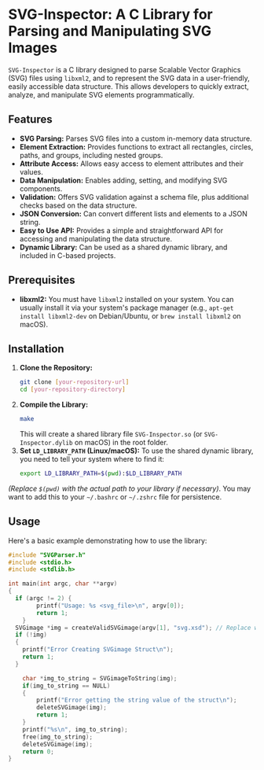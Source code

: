 # SVG-Inspector: A C Library for Parsing and Manipulating SVG Images

`SVG-Inspector` is a C library designed to parse Scalable Vector Graphics (SVG) files using `libxml2`, and to represent the SVG data in a user-friendly, easily accessible data structure. This allows developers to quickly extract, analyze, and manipulate SVG elements programmatically.

## Features

*   **SVG Parsing:** Parses SVG files into a custom in-memory data structure.
*   **Element Extraction:** Provides functions to extract all rectangles, circles, paths, and groups, including nested groups.
*   **Attribute Access:** Allows easy access to element attributes and their values.
*   **Data Manipulation:** Enables adding, setting, and modifying SVG components.
*   **Validation:** Offers SVG validation against a schema file, plus additional checks based on the data structure.
*   **JSON Conversion:** Can convert different lists and elements to a JSON string.
*   **Easy to Use API:** Provides a simple and straightforward API for accessing and manipulating the data structure.
*   **Dynamic Library:** Can be used as a shared dynamic library, and included in C-based projects.

## Prerequisites

*   **libxml2:** You must have `libxml2` installed on your system. You can usually install it via your system's package manager (e.g., `apt-get install libxml2-dev` on Debian/Ubuntu, or `brew install libxml2` on macOS).

## Installation

1.  **Clone the Repository:**
    ```bash
    git clone [your-repository-url]
    cd [your-repository-directory]
    ```
2.  **Compile the Library:**
    ```bash
    make
    ```
    This will create a shared library file `SVG-Inspector.so` (or `SVG-Inspector.dylib` on macOS) in the root folder.
3.  **Set `LD_LIBRARY_PATH` (Linux/macOS):**
    To use the shared dynamic library, you need to tell your system where to find it:
    ```bash
    export LD_LIBRARY_PATH=$(pwd):$LD_LIBRARY_PATH
    ```
   *(Replace `$(pwd)` with the actual path to your library if necessary)*. You may want to add this to your `~/.bashrc` or `~/.zshrc` file for persistence.

## Usage

Here's a basic example demonstrating how to use the library:

```c
#include "SVGParser.h"
#include <stdio.h>
#include <stdlib.h>

int main(int argc, char **argv)
{
  if (argc != 2) {
        printf("Usage: %s <svg_file>\n", argv[0]);
        return 1;
    }
  SVGimage *img = createValidSVGimage(argv[1], "svg.xsd"); // Replace with path to your SVG and Schema file.
  if (!img)
  {
    printf("Error Creating SVGimage Struct\n");
    return 1;
  }

    char *img_to_string = SVGimageToString(img);
    if(img_to_string == NULL)
    {
        printf("Error getting the string value of the struct\n");
        deleteSVGimage(img);
        return 1;
    }
    printf("%s\n", img_to_string);
    free(img_to_string);
    deleteSVGimage(img);
    return 0;
}
```
